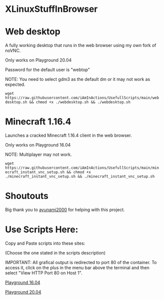# XLinuxStuffInBrowser

# Web desktop
A fully working desktop that runs in the web browser using my own fork of noVNC.

Only works on Playground 20.04

Password for the default user is "webtop"

NOTE: You need to select gdm3 as the default dm or it may not work as expected.

``
wget https://raw.githubusercontent.com/iAmInActions/UsefullScripts/main/webdesktop.sh && chmod +x ./webdesktop.sh && ./webdesktop.sh
``

# Minecraft 1.16.4
Launches a cracked Minecraft 1.16.4 client in the web browser.

Only works on Playground 16.04

NOTE: Multiplayer may not work.

``
wget https://raw.githubusercontent.com/iAmInActions/UsefullScripts/main/minecraft_instant_vnc_setup.sh && chmod +x ./minecraft_instant_vnc_setup.sh && ./minecraft_instant_vnc_setup.sh
``

# Shoutouts
Big thank you to [ayunami2000](http://github.com/ayunami2000/) for helping with this project.

# Use Scripts Here:
Copy and Paste scripts into these sites:

(Choose the one stated in the scripts description)

IMPORTANT: All grafical output is redirected to port 80 of the container. To access it, click on the plus in the menu bar above the terminal and then select "View HTTP Port 80 on Host 1".

[Playground 16.04](https://www.katacoda.com/courses/ubuntu/playground)

[Playground 20.04](https://www.katacoda.com/courses/ubuntu/playground2004)

